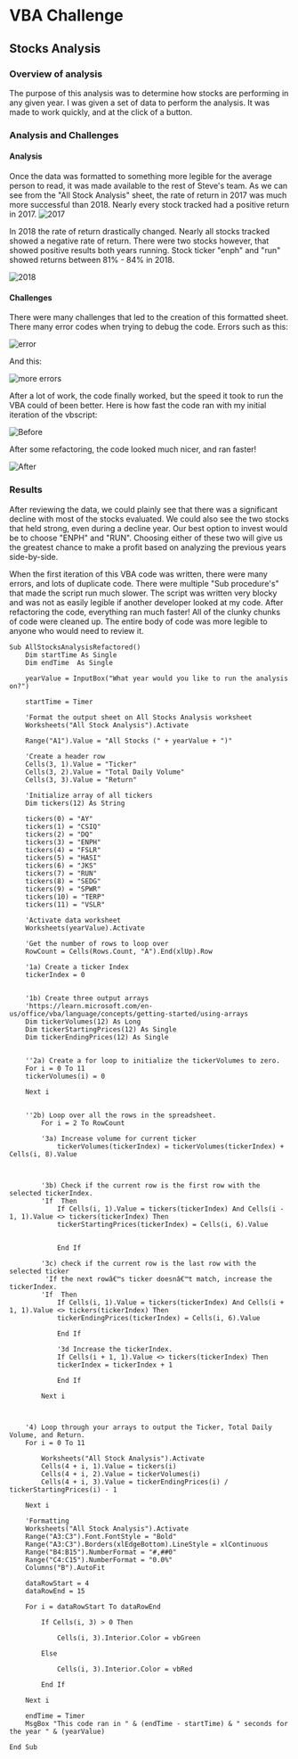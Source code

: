 # VBA Challenge
## Stocks Analysis
### Overview of analysis

The purpose of this analysis was to determine how stocks are performing in any given year. I was given a set of data to perform the analysis. It was made to work quickly, and at the click of a button. 

### Analysis and Challenges

#### Analysis

Once the data was formatted to something more legible for the average person to read, it was made available to the rest of Steve's team. As we can see from the "All Stock Analysis" sheet, the rate of return in 2017 was much more successful than 2018. Nearly every stock tracked had a positive return in 2017. 
![2017](Resources/2017_stats.png)

In 2018 the rate of return drastically changed. Nearly all stocks tracked showed a negative rate of return. There were two stocks however, that showed positive results both years running. Stock ticker "enph" and "run" showed returns between 81% - 84% in 2018.

![2018](Resources/2018_stats.png)


#### Challenges

There were many challenges that led to the creation of this formatted sheet. There many error codes when trying to debug the code. Errors such as this:

![error](Resources/errors.png)

And this: 

![more errors](Resources/more_errors.png)


After a lot of work, the code finally worked, but the speed it took to run the VBA could of been better. Here is how fast the code ran with my initial iteration of the vbscript:

![Before](Resources/VBA_Challenge_2018_before.png)

After some refactoring, the code looked much nicer, and ran faster! 

![After](Resources/VBA_Challenge_2018_after1.png)

### Results

After reviewing the data, we could plainly see that there was a significant decline with most of the stocks evaluated. We could also see the two stocks that held strong, even during a decline year. Our best option to invest would be to choose "ENPH" and "RUN". Choosing either of these two will give us the greatest chance to make a profit based on analyzing the previous years side-by-side.

When the first iteration of this VBA code was written, there were many errors, and lots of duplicate code. There were multiple "Sub procedure's" that made the script run much slower. The script was written very blocky and was not as easily legible if another developer looked at my code. After refactoring the code, everything ran much faster! All of the clunky chunks of code were cleaned up. The entire body of code was more legible to anyone who would need to review it. 
```
Sub AllStocksAnalysisRefactored()
    Dim startTime As Single
    Dim endTime  As Single

    yearValue = InputBox("What year would you like to run the analysis on?")

    startTime = Timer
    
    'Format the output sheet on All Stocks Analysis worksheet
    Worksheets("All Stock Analysis").Activate
    
    Range("A1").Value = "All Stocks (" + yearValue + ")"
    
    'Create a header row
    Cells(3, 1).Value = "Ticker"
    Cells(3, 2).Value = "Total Daily Volume"
    Cells(3, 3).Value = "Return"

    'Initialize array of all tickers
    Dim tickers(12) As String
    
    tickers(0) = "AY"
    tickers(1) = "CSIQ"
    tickers(2) = "DQ"
    tickers(3) = "ENPH"
    tickers(4) = "FSLR"
    tickers(5) = "HASI"
    tickers(6) = "JKS"
    tickers(7) = "RUN"
    tickers(8) = "SEDG"
    tickers(9) = "SPWR"
    tickers(10) = "TERP"
    tickers(11) = "VSLR"
    
    'Activate data worksheet
    Worksheets(yearValue).Activate
    
    'Get the number of rows to loop over
    RowCount = Cells(Rows.Count, "A").End(xlUp).Row
    
    '1a) Create a ticker Index
    tickerIndex = 0
    

    '1b) Create three output arrays
    'https://learn.microsoft.com/en-us/office/vba/language/concepts/getting-started/using-arrays
    Dim tickerVolumes(12) As Long
    Dim tickerStartingPrices(12) As Single
    Dim tickerEndingPrices(12) As Single
    
    
    ''2a) Create a for loop to initialize the tickerVolumes to zero.
    For i = 0 To 11
    tickerVolumes(i) = 0
    
    Next i
    
        
    ''2b) Loop over all the rows in the spreadsheet.
        For i = 2 To RowCount
    
        '3a) Increase volume for current ticker
            tickerVolumes(tickerIndex) = tickerVolumes(tickerIndex) + Cells(i, 8).Value

            
        
        '3b) Check if the current row is the first row with the selected tickerIndex.
        'If  Then
            If Cells(i, 1).Value = tickers(tickerIndex) And Cells(i - 1, 1).Value <> tickers(tickerIndex) Then
            tickerStartingPrices(tickerIndex) = Cells(i, 6).Value
            
                       
            End If
        
        '3c) check if the current row is the last row with the selected ticker
         'If the next rowâ€™s ticker doesnâ€™t match, increase the tickerIndex.
        'If  Then
            If Cells(i, 1).Value = tickers(tickerIndex) And Cells(i + 1, 1).Value <> tickers(tickerIndex) Then
            tickerEndingPrices(tickerIndex) = Cells(i, 6).Value
            
            End If
            
            '3d Increase the tickerIndex.
            If Cells(i + 1, 1).Value <> tickers(tickerIndex) Then
            tickerIndex = tickerIndex + 1
            
            End If
            
        Next i
            

    
    '4) Loop through your arrays to output the Ticker, Total Daily Volume, and Return.
    For i = 0 To 11
        
        Worksheets("All Stock Analysis").Activate
        Cells(4 + i, 1).Value = tickers(i)
        Cells(4 + i, 2).Value = tickerVolumes(i)
        Cells(4 + i, 3).Value = tickerEndingPrices(i) / tickerStartingPrices(i) - 1
        
    Next i
    
    'Formatting
    Worksheets("All Stock Analysis").Activate
    Range("A3:C3").Font.FontStyle = "Bold"
    Range("A3:C3").Borders(xlEdgeBottom).LineStyle = xlContinuous
    Range("B4:B15").NumberFormat = "#,##0"
    Range("C4:C15").NumberFormat = "0.0%"
    Columns("B").AutoFit

    dataRowStart = 4
    dataRowEnd = 15

    For i = dataRowStart To dataRowEnd
        
        If Cells(i, 3) > 0 Then
            
            Cells(i, 3).Interior.Color = vbGreen
            
        Else
        
            Cells(i, 3).Interior.Color = vbRed
            
        End If
        
    Next i
 
    endTime = Timer
    MsgBox "This code ran in " & (endTime - startTime) & " seconds for the year " & (yearValue)

End Sub
```
